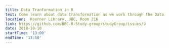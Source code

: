 ```yaml
---
title: Data Tranformation in R
text: Come learn about data transformation as we work through the Data Transformation Chapter from *R for Data Science*
location:  Koerner Library, UBC, Room 216
link: https://github.com/UBC-R-Study-group/studyGroup/issues/9
date: 2018-10-10
startTime: '13:00'
endTime: '13:50'
---
```

